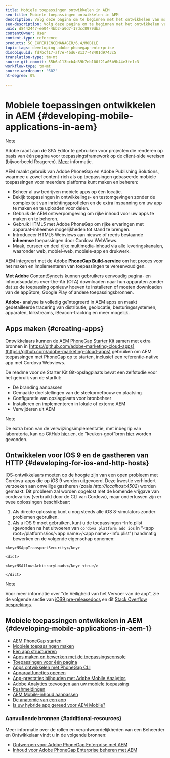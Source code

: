 ```yaml
---
title: Mobiele toepassingen ontwikkelen in AEM
seo-title: Mobiele toepassingen ontwikkelen in AEM
description: Volg deze pagina om te beginnen met het ontwikkelen van mobiele toepassingen in AEM met Adobe PhoneGap Enterprise.
seo-description: Volg deze pagina om te beginnen met het ontwikkelen van mobiele toepassingen in AEM met Adobe PhoneGap Enterprise.
uuid: d8442447-ee04-4bb2-a0d7-17dcc8979dba
contentOwner: User
content-type: reference
products: SG_EXPERIENCEMANAGER/6.4/MOBILE
topic-tags: developing-adobe-phonegap-enterprise
discoiquuid: fd7bcf17-af7e-4bd6-8137-48401d9743c5
translation-type: tm+mt
source-git-commit: 55b6a113bcb4d39b7eb100f21a05b9b44e3fe1c3
workflow-type: tm+mt
source-wordcount: '602'
ht-degree: 0%

---
```



# Mobiele toepassingen ontwikkelen in AEM {#developing-mobile-applications-in-aem}

>[!NOTE]
>
>Adobe raadt aan de SPA Editor te gebruiken voor projecten die renderen op basis van één pagina voor toepassingsframework op de client-side vereisen (bijvoorbeeld Reageren). [Meer](/help/sites-developing/spa-overview.md) informatie.

AEM maakt gebruik van Adobe PhoneGap en Adobe Publishing Solutions, waarmee u zowel content-rich als op toepassingen gebaseerde mobiele toepassingen voor meerdere platforms kunt maken en beheren:

* Beheer al uw bedrijven mobiele apps op één locatie.
* Bekijk toepassingen in ontwikkelings- en testomgevingen zonder de complexiteit van inrichtingsprofielen en de extra inspanning om uw app te maken en te uploaden voor delen.
* Gebruik de AEM ontwerpomgeving om rijke inhoud voor uw apps te maken en te beheren.
* Gebruik HTML5 met Adobe PhoneGap om rijke ervaringen met apparaat-inheemse mogelijkheden tot stand te brengen.
* Introduceer HTML5 Webviews aan nieuwe of reeds bestaande **inheemse** toepassingen door Cordova WebViews.
* Maak, curseer en deel rijke multimedia-inhoud via alle leveringskanalen, waaronder web, mobiel-web, mobiele-app en drukwerk.

AEM integreert met de Adobe **[PhoneGap Build-service](https://build.phonegap.com/)** om het proces voor het maken en implementeren van toepassingen te vereenvoudigen.

**Met Adobe** ContentSyncets kunnen gebruikers eenvoudig pagina- en inhoudsupdates over-the-Air (OTA) downloaden naar hun apparaten zonder dat ze de toepassing opnieuw hoeven te installeren of moeten downloaden van de appStore, Google Play of andere toepassingsbronnen.

**Adobe-** analyse is volledig geïntegreerd in AEM apps en maakt gedetailleerde tracering van distributie, geolocatie, besturingssystemen, apparaten, klikstreams, iBeacon-tracking en meer mogelijk.

## Apps maken {#creating-apps}

Ontwikkelaars kunnen de [AEM PhoneGap Starter Kit](https://github.com/Adobe-Marketing-Cloud/aem-phonegap-starter-kit) samen met extra bronnen in [https://github.com/adobe-marketing-cloud-apps](https://github.com/adobe-marketing-cloud-apps) gebruiken om AEM toepassingen met PhoneGap op te starten, inclusief een referentie-native app met Cordova Webviews.

De readme voor de Starter Kit Git-opslagplaats bevat een zelfstudie voor het gebruik van de startkit:

* De branding aanpassen
* Gemaakte doelstellingen van de steekproefbouw en plaatsing
* Configuratie van opslagplaats voor bronbeheer
* Installeren en implementeren in lokale of externe AEM
* Verwijderen uit AEM

>[!NOTE]
>
>De extra bron van de verwijzingsimplementatie, met inbegrip van laboratoria, kan op GitHub [hier ](https://github.com/adobe-marketing-cloud-apps) en, de &quot;keuken-goot&quot;bron [hier](https://github.com/blefebvre/aem-phonegap-kitchen-sink) worden gevonden.

## Ontwikkelen voor IOS 9 en de gastheren van HTTP {#developing-for-ios-and-http-hosts}

IOS-ontwikkelaars moeten op de hoogte zijn van een open probleem met Cordova-apps die op iOS 9 worden uitgevoerd. Deze kwestie verhindert verzoeken aan onveilige gastheren (zoals *http://localhost:4502*) worden gemaakt. Dit probleem zal worden opgelost met de komende vrijgave van cordova-ios (verbruikt door de CLI van Cordova), maar ondertussen zijn er twee oplossingen beschikbaar:

1. Als directe oplossing kunt u nog steeds alle iOS 8-simulators zonder problemen gebruiken.
1. Als u iOS 9 moet gebruiken, kunt u de toepassingen -Info.plist (gevonden na het uitvoeren van `cordova platform add ios` in &quot;&lt;app root>/platforms/ios/&lt;app name>/&lt;app name>-Info.plist&quot;) handmatig bewerken en de volgende eigenschap opnemen:

```
<key>NSAppTransportSecurity</key>

<dict>

<key>NSAllowsArbitraryLoads</key> <true/>

</dict>
```

>[!NOTE]
>
>Voor meer informatie over &quot;de Veiligheid van het Vervoer van de app&quot;, zie de volgende sectie van [iOS9 pre-releasedocs](https://developer.apple.com/library/prerelease/ios/releasenotes/General/WhatsNewIniOS/Articles/iOS9.html#//apple_ref/doc/uid/TP40016198-SW14) en dit [Stack Overflow besprekings](https://stackoverflow.com/questions/30751053/ios9-ats-what-about-html5-based-apps/).

## Mobiele toepassingen ontwikkelen in AEM {#developing-mobile-applications-in-aem-1}

* [AEM PhoneGap starten](/help/mobile/starting-aem-phonegap-app.md)
* [Mobiele toepassingen maken](/help/mobile/building-app-mobile-phonegap.md)
* [Een app structureren](/help/mobile/phonegap-structure-an-app.md)
* [Apps maken en bewerken met de toepassingsconsole](/help/mobile/phonegap-apps-console.md)
* [Toepassingen voor één pagina](/help/mobile/phonegap-single-page-applications.md)
* [Apps ontwikkelen met PhoneGap CLI](/help/mobile/phonegap-apps-pg-cli.md)
* [Apparaatfuncties openen](/help/mobile/phonegap-access-device-features.md)
* [App-prestaties bijhouden met Adobe Mobile Analytics](/help/mobile/phonegap-intro-to-app-analytics.md)
* [Adobe Analytics toevoegen aan uw mobiele toepassing](/help/mobile/phonegap-add-analytics-to-apps.md)
* [Pushmeldingen](/help/mobile/phonegap-push-notifications.md)
* [AEM Mobile-inhoud aanpassen](/help/mobile/phonegap-aem-mobile-content-personalization.md)
* [De anatomie van een app](/help/mobile/phonegap-apps-arch.md)
* [Is uw hybride app gereed voor AEM Mobile?](/help/mobile/phonegap-adding-content-to-imported-app.md)

### Aanvullende bronnen {#additional-resources}

Meer informatie over de rollen en verantwoordelijkheden van een Beheerder en Ontwikkelaar vindt u in de volgende bronnen:

* [Ontwerpen voor Adobe PhoneGap Enterprise met AEM](/help/mobile/phonegap.md)
* [Inhoud voor Adobe PhoneGap Enterprise beheren met AEM](/help/mobile/administer-phonegap.md)
